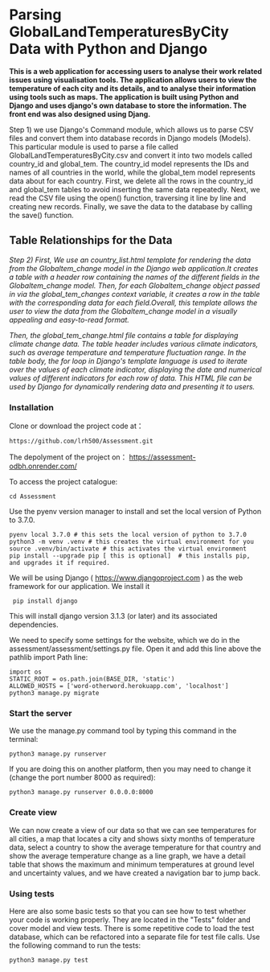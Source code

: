 # Parsing GlobalLandTemperaturesByCity  Data with Python and Django

**This is a web application for accessing users to analyse their work related issues using visualisation tools. The application allows users to view the temperature of each city and its details, and to analyse their information using tools such as maps.
The application is built using Python and Django and uses django's own database to store the information. The front end was also designed using Djang.**


Step 1) we use Django's Command module, which allows us to parse CSV files and convert them into database records in Django models (Models). This particular module is used to parse a file called GlobalLandTemperaturesByCity.csv and convert it into two models called country_id and global_tem. The country_id model represents the IDs and names of all countries in the world, while the global_tem model represents data about for each country. First, we delete all the rows in the country_id and global_tem tables to avoid inserting the same data repeatedly. Next, we read the CSV file using the open() function, traversing it line by line and creating new records. Finally, we save the data to the database by calling the save() function.



## Table Relationships for the Data

*Step 2) First, We use an country_list.html template for rendering the data from the Globaltem_change model in the Django web application.It creates a table with a header row containing the names of the different fields in the Globaltem_change model. Then, for each Globaltem_change object passed in via the global_tem_changes context variable, it creates a row in the table with the corresponding data for each field.Overall, this template allows the user to view the data from the Globaltem_change model in a visually appealing and easy-to-read format.*

*Then, the global_tem_change.html file contains a table for displaying climate change data. The table header includes various climate indicators, such as average temperature and temperature fluctuation range. In the table body, the for loop in Django's template language is used to iterate over the values of each climate indicator, displaying the date and numerical values of different indicators for each row of data. This HTML file can be used by Django for dynamically rendering data and presenting it to users.*

### Installation
Clone or download the project code at：

    https://github.com/lrh500/Assessment.git
    
The depolyment of the project on：
    https://assessment-odbh.onrender.com/

To access the project catalogue:

    cd Assessment

Use the pyenv version manager to install and set the local version of Python to 3.7.0.

    pyenv local 3.7.0 # this sets the local version of python to 3.7.0
    python3 -m venv .venv # this creates the virtual environment for you
    source .venv/bin/activate # this activates the virtual environment
    pip install --upgrade pip [ this is optional]  # this installs pip, and upgrades it if required.

We will be using Django ( https://www.djangoproject.com ) as the web framework for our application. We install it

     pip install django
This will install django version 3.1.3 (or later) and its associated dependencies. 

We need to specify some settings for the website, which we do in the assessment/assessment/settings.py file. Open it and add this line above the pathlib import Path line:

    import os
	STATIC_ROOT = os.path.join(BASE_DIR, 'static')
	ALLOWED_HOSTS = ['word-otherword.herokuapp.com', 'localhost']
	python3 manage.py migrate

### Start the server

We use the manage.py command tool by typing this command in the terminal:

    python3 manage.py runserver
If you are doing this on another platform, then you may need to change it (change the port number 8000 as required):

    python3 manage.py runserver 0.0.0.0:8000

### Create view
We can now create a view of our data so that we can see temperatures for all cities, a map that locates a city and shows sixty months of temperature data, select a country to show the average temperature for that country and show the average temperature change as a line graph, we have a detail table that shows the maximum and minimum temperatures at ground level and uncertainty values, and we have created a navigation bar to jump back.

### Using tests
Here are also some basic tests so that you can see how to test whether your code is working properly. They are located in the "Tests" folder and cover model and view tests. There is some repetitive code to load the test database, which can be refactored into a separate file for test file calls. Use the following command to run the tests:

    python3 manage.py test
